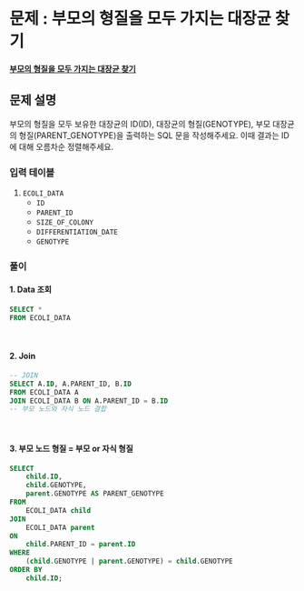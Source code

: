 # 문제 : 부모의 형질을 모두 가지는 대장균 찾기
#### [부모의 형질을 모두 가지는 대장균 찾기]([URL](https://school.programmers.co.kr/learn/courses/30/lessons/301647))

## 문제 설명
부모의 형질을 모두 보유한 대장균의 ID(ID), 대장균의 형질(GENOTYPE), 부모 대장균의 형질(PARENT_GENOTYPE)을 출력하는 SQL 문을 작성해주세요. 이때 결과는 ID에 대해 오름차순 정렬해주세요.

### 입력 테이블
1. `ECOLI_DATA `
   - `ID`
   - `PARENT_ID`
   - `SIZE_OF_COLONY`
   - `DIFFERENTIATION_DATE`
   - `GENOTYPE`

### 풀이
#### 1. Data 조회
```sql
SELECT *
FROM ECOLI_DATA
```

<br/>


#### 2. Join

```sql
-- JOIN
SELECT A.ID, A.PARENT_ID, B.ID
FROM ECOLI_DATA A
JOIN ECOLI_DATA B ON A.PARENT_ID = B.ID
-- 부모 노드와 자식 노드 결합
```

<br/>

#### 3. 부모 노드 형질 = 부모 or 자식 형질
```sql
SELECT
    child.ID,
    child.GENOTYPE,
    parent.GENOTYPE AS PARENT_GENOTYPE
FROM
    ECOLI_DATA child
JOIN
    ECOLI_DATA parent
ON
    child.PARENT_ID = parent.ID
WHERE
    (child.GENOTYPE | parent.GENOTYPE) = child.GENOTYPE
ORDER BY
    child.ID;
```
